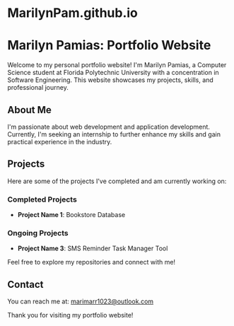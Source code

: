 # MarilynPam.github.io
# Marilyn Pamias: Portfolio Website

Welcome to my personal portfolio website! I'm Marilyn Pamias, a Computer Science student at Florida Polytechnic University with a concentration in Software Engineering. This website showcases my projects, skills, and professional journey.

## About Me

I'm passionate about web development and application development. Currently, I'm seeking an internship to further enhance my skills and gain practical experience in the industry.

## Projects

Here are some of the projects I've completed and am currently working on:

### Completed Projects
- **Project Name 1**: Bookstore Database

### Ongoing Projects
- **Project Name 3**: SMS Reminder Task Manager Tool

Feel free to explore my repositories and connect with me!

## Contact

You can reach me at: marimarr1023@outlook.com

Thank you for visiting my portfolio website!
